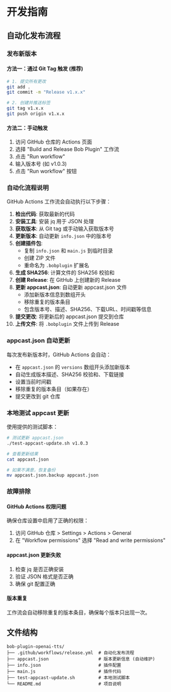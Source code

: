 # 开发指南

## 自动化发布流程

### 发布新版本

#### 方法一：通过 Git Tag 触发 (推荐)
```bash
# 1. 提交所有更改
git add .
git commit -m "Release v1.x.x"

# 2. 创建并推送标签
git tag v1.x.x
git push origin v1.x.x
```

#### 方法二：手动触发
1. 访问 GitHub 仓库的 Actions 页面
2. 选择 "Build and Release Bob Plugin" 工作流
3. 点击 "Run workflow"
4. 输入版本号 (如 v1.0.3)
5. 点击 "Run workflow" 按钮

### 自动化流程说明

GitHub Actions 工作流会自动执行以下步骤：

1. **检出代码**: 获取最新的代码
2. **安装工具**: 安装 jq 用于 JSON 处理
3. **获取版本**: 从 Git tag 或手动输入获取版本号
4. **更新版本**: 自动更新 `info.json` 中的版本号
5. **创建插件包**: 
   - 复制 `info.json` 和 `main.js` 到临时目录
   - 创建 ZIP 文件
   - 重命名为 `.bobplugin` 扩展名
6. **生成 SHA256**: 计算文件的 SHA256 校验和
7. **创建 Release**: 在 GitHub 上创建新的 Release
8. **更新 appcast.json**: 自动更新 appcast.json 文件
   - 添加新版本信息到数组开头
   - 移除重复的版本条目
   - 包含版本号、描述、SHA256、下载URL、时间戳等信息
9. **提交更改**: 将更新后的 appcast.json 提交到仓库
10. **上传文件**: 将 `.bobplugin` 文件上传到 Release

### appcast.json 自动更新

每次发布新版本时，GitHub Actions 会自动：

- 在 `appcast.json` 的 `versions` 数组开头添加新版本
- 自动生成版本描述、SHA256 校验和、下载链接
- 设置当前时间戳
- 移除重复的版本条目（如果存在）
- 提交更改到 git 仓库

### 本地测试 appcast 更新

使用提供的测试脚本：

```bash
# 测试更新 appcast.json
./test-appcast-update.sh v1.0.3

# 查看更新结果
cat appcast.json

# 如果不满意，恢复备份
mv appcast.json.backup appcast.json
```

### 故障排除

#### GitHub Actions 权限问题
确保仓库设置中启用了正确的权限：
1. 访问 GitHub 仓库 > Settings > Actions > General
2. 在 "Workflow permissions" 选择 "Read and write permissions"

#### appcast.json 更新失败
1. 检查 jq 是否正确安装
2. 验证 JSON 格式是否正确
3. 确保 git 配置正确

#### 版本重复
工作流会自动移除重复的版本条目，确保每个版本只出现一次。

## 文件结构

```
bob-plugin-openai-tts/
├── .github/workflows/release.yml  # 自动化发布流程
├── appcast.json                   # 版本更新信息 (自动维护)
├── info.json                      # 插件配置
├── main.js                        # 插件代码
├── test-appcast-update.sh         # 本地测试脚本
└── README.md                      # 项目说明
```
